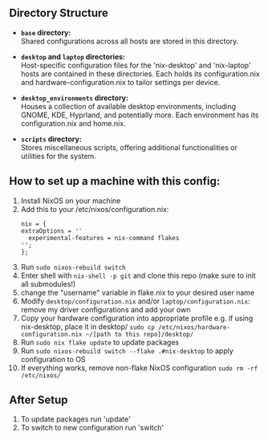 ## Directory Structure 

* **`base` directory:**  
    Shared configurations across all hosts are stored in this directory.

* **`desktop` and `laptop` directories:**  
  Host-specific configuration files for the 'nix-desktop' and 'nix-laptop' hosts are contained in these directories. Each holds its configuration.nix and hardware-configuration.nix to tailor settings per device.

* **`desktop_environments` directory:**  
  Houses a collection of available desktop environments, including GNOME, KDE, Hyprland, and potentially more. Each environment has its configuration.nix and home.nix.

* **`scripts` directory:**  
  Stores miscellaneous scripts, offering additional functionalities or utilities for the system.

## How to set up a machine with this config: ##

1. Install NixOS on your machine
1. Add this to your /etc/nixos/configuration.nix:  
    ```
    nix = {
    extraOptions = ''
      experimental-features = nix-command flakes
    '';
   };
   ```
1. Run `sudo nixos-rebuild switch`
1. Enter shell with `nix-shell -p git` and clone this repo (make sure to init all submodules!)
1. change the "username" variable in flake.nix to your desired user name
1. Modify `desktop/configuration.nix` and/or `laptop/configuration.nix`: remove my driver configurations and add your own
1. Copy your hardware configuration into appropriate profile e.g. if using nix-desktop, place it in desktop/ `sudo cp /etc/nixos/hardware-configuration.nix ~/[path to this repo]/desktop/`
1. Run `sudo nix flake update` to update packages
1. Run `sudo nixos-rebuild switch --flake .#nix-desktop` to apply configuration to OS
1. If everything works, remove non-flake NixOS configuration `sudo rm -rf /etc/nixos/`

## After Setup ##
1. To update packages run 'update'
1. To switch to new configuration run 'switch'
